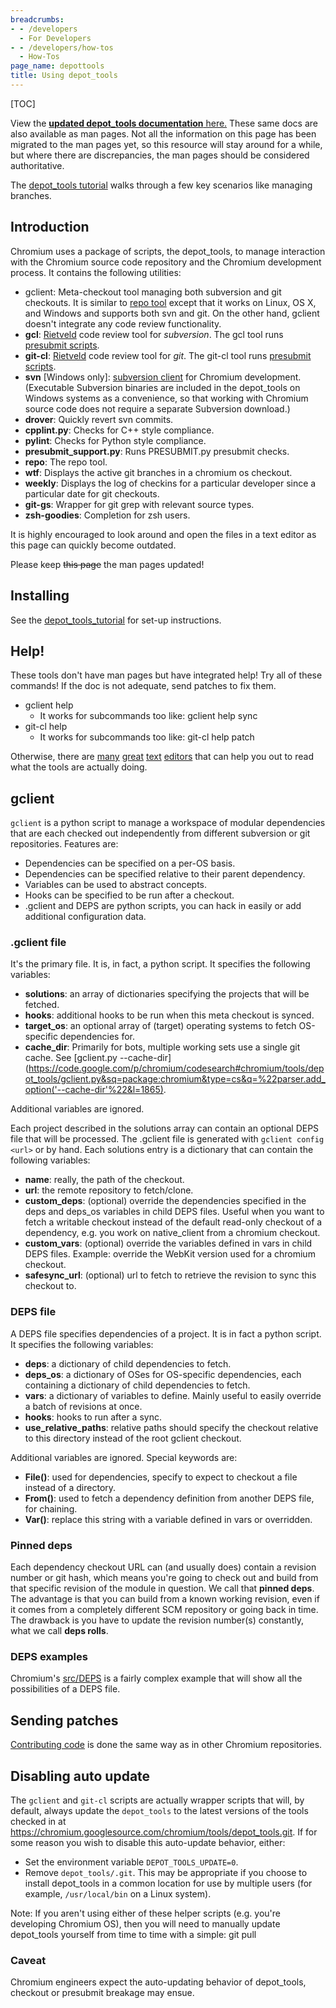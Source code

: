 ```yaml
---
breadcrumbs:
- - /developers
  - For Developers
- - /developers/how-tos
  - How-Tos
page_name: depottools
title: Using depot_tools
---
```


[TOC]

View the [**updated depot_tools documentation**
here.](https://commondatastorage.googleapis.com/chrome-infra-docs/flat/depot_tools/docs/html/depot_tools.html)
These same docs are also available as man pages.
Not all the information on this page has been migrated to the man pages yet, so
this resource will stay around for a while, but where there are discrepancies,
the man pages should be considered authoritative.

The [depot_tools
tutorial](https://commondatastorage.googleapis.com/chrome-infra-docs/flat/depot_tools/docs/html/depot_tools_tutorial.html)
walks through a few key scenarios like managing branches.

## Introduction

Chromium uses a package of scripts, the depot_tools, to manage interaction with
the Chromium source code repository and the Chromium development process. It
contains the following utilities:

*   gclient: Meta-checkout tool managing both subversion and git
            checkouts. It is similar to [repo
            tool](https://gerrit.googlesource.com/git-repo) except that it works
            on Linux, OS X, and Windows and supports both svn and git. On the
            other hand, gclient doesn't integrate any code review functionality.
*   **gcl**: [Rietveld](https://github.com/rietveld-codereview/rietveld)
            code review tool for *subversion*. The gcl tool runs [presubmit
            scripts](/developers/how-tos/depottools/presubmit-scripts).
*   **git-cl**:
            [Rietveld](https://github.com/rietveld-codereview/rietveld) code
            review tool for *git*. The git-cl tool runs [presubmit
            scripts](/developers/how-tos/depottools/presubmit-scripts).
*   **svn** \[Windows only\]: [subversion
            client](https://subversion.apache.org/) for Chromium development.
            (Executable Subversion binaries are included in the depot_tools on
            Windows systems as a convenience, so that working with Chromium
            source code does not require a separate Subversion download.)
*   **drover**: Quickly revert svn commits.
*   **cpplint.py**: Checks for C++ style compliance.
*   **pylint**: Checks for Python style compliance.
*   **presubmit_support.py**: Runs PRESUBMIT.py presubmit checks.
*   **repo**: The repo tool.
*   **wtf**: Displays the active git branches in a chromium os checkout.
*   **weekly**: Displays the log of checkins for a particular developer
            since a particular date for git checkouts.
*   **git-gs**: Wrapper for git grep with relevant source types.
*   **zsh-goodies**: Completion for zsh users.

It is highly encouraged to look around and open the files in a text editor as
this page can quickly become outdated.

Please keep ~~this page~~ the man pages updated!

## Installing

See the
[depot_tools_tutorial](https://commondatastorage.googleapis.com/chrome-infra-docs/flat/depot_tools/docs/html/depot_tools_tutorial.html#_setting_up)
for set-up instructions.

## Help!

These tools don't have man pages but have integrated help! Try all of these
commands! If the doc is not adequate, send patches to fix them.

*   gclient help
    *   It works for subcommands too like: gclient help sync
*   git-cl help
    *   It works for subcommands too like: git-cl help patch

Otherwise, there are
[many](http://www.microsoft.com/resources/documentation/windows/xp/all/proddocs/en-us/app_notepad.mspx?mfr=true)
[great](https://www.vim.org/) [text](https://www.gnu.org/software/emacs/)
[editors](https://notepad-plus-plus.org/) that can help you out to read what the
tools are actually doing.

## gclient

`gclient` is a python script to manage a workspace of modular dependencies that
are each checked out independently from different subversion or git
repositories. Features are:

*   Dependencies can be specified on a per-OS basis.
*   Dependencies can be specified relative to their parent dependency.
*   Variables can be used to abstract concepts.
*   Hooks can be specified to be run after a checkout.
*   .gclient and DEPS are python scripts, you can hack in easily or add
            additional configuration data.

### .gclient file

It's the primary file. It is, in fact, a python script. It specifies the
following variables:

*   **solutions**: an array of dictionaries specifying the projects that
            will be fetched.
*   **hooks**: additional hooks to be run when this meta checkout is
            synced.
*   **target_os**: an optional array of (target) operating systems to
            fetch OS-specific dependencies for.
*   **cache_dir**: Primarily for bots, multiple working sets use a
            single git cache. See [gclient.py
            --cache-dir](https://code.google.com/p/chromium/codesearch#chromium/tools/depot_tools/gclient.py&sq=package:chromium&type=cs&q=%22parser.add_option('--cache-dir'%22&l=1865).

Additional variables are ignored.

Each project described in the solutions array can contain an optional DEPS file
that will be processed. The .gclient file is generated with `gclient config
<url>` or by hand. Each solutions entry is a dictionary that can contain the
following variables:

*   **name**: really, the path of the checkout.
*   **url**: the remote repository to fetch/clone.
*   **custom_deps**: (optional) override the dependencies specified in
            the deps and deps_os variables in child DEPS files. Useful when you
            want to fetch a writable checkout instead of the default read-only
            checkout of a dependency, e.g. you work on native_client from a
            chromium checkout.
*   **custom_vars**: (optional) override the variables defined in vars
            in child DEPS files. Example: override the WebKit version used for a
            chromium checkout.
*   **safesync_url**: (optional) url to fetch to retrieve the revision
            to sync this checkout to.

### DEPS file

A DEPS file specifies dependencies of a project. It is in fact a python script.
It specifies the following variables:

*   **deps**: a dictionary of child dependencies to fetch.
*   **deps_os**: a dictionary of OSes for OS-specific dependencies, each
            containing a dictionary of child dependencies to fetch.
*   **vars**: a dictionary of variables to define. Mainly useful to
            easily override a batch of revisions at once.
*   **hooks**: hooks to run after a sync.
*   **use_relative_paths**: relative paths should specify the checkout
            relative to this directory instead of the root gclient checkout.

Additional variables are ignored. Special keywords are:

*   **File()**: used for dependencies, specify to expect to checkout a
            file instead of a directory.
*   **From()**: used to fetch a dependency definition from another DEPS
            file, for chaining.
*   **Var()**: replace this string with a variable defined in vars or
            overridden.

### Pinned deps

Each dependency checkout URL can (and usually does) contain a revision number or
git hash, which means you're going to check out and build from that specific
revision of the module in question. We call that **pinned deps**. The advantage
is that you can build from a known working revision, even if it comes from a
completely different SCM repository or going back in time. The drawback is you
have to update the revision number(s) constantly, what we call **deps rolls**.

### DEPS examples

Chromium's
[src/DEPS](https://chromium.googlesource.com/chromium/src/+/HEAD/DEPS) is a
fairly complex example that will show all the possibilities of a DEPS file.

## Sending patches

[Contributing code](https://chromium.googlesource.com/chromium/src/+/main/docs/contributing.md)
is done the same way as in other Chromium repositories.

## Disabling auto update

The `gclient` and `git-cl` scripts are actually wrapper scripts that will, by
default, always update the `depot_tools` to the latest versions of the tools
checked in at
<https://chromium.googlesource.com/chromium/tools/depot_tools.git>. If for some
reason you wish to disable this auto-update behavior, either:

*   Set the environment variable `DEPOT_TOOLS_UPDATE=0`.
*   Remove `depot_tools/.git`. This may be appropriate if you choose to
            install depot_tools in a common location for use by multiple users
            (for example, `/usr/local/bin` on a Linux system).

Note: If you aren't using either of these helper scripts (e.g. you're developing
Chromium OS), then you will need to manually update depot_tools yourself from
time to time with a simple: git pull

### Caveat

Chromium engineers expect the auto-updating behavior of depot_tools, checkout or
presubmit breakage may ensue.
